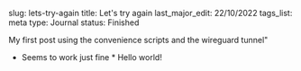 slug: lets-try-again 
title: Let's try again
last_major_edit: 22/10/2022
tags_list: meta
type: Journal
status: Finished

My first post using the convenience scripts and the wireguard tunnel"
* Seems to work just fine *
Hello world!
